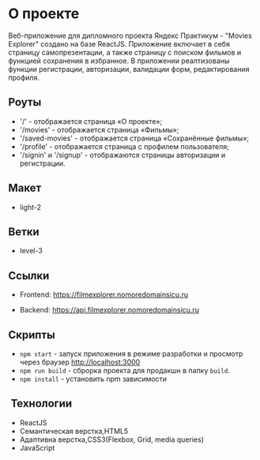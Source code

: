 # О проекте

Веб-приложение для дипломного проекта Яндекс Практикум - "Movies Explorer" создано на базе ReactJS. Приложение включает в себя страницу самопрезентации, а также страницу с поиском фильмов и функцией сохранения в избранное. В приложении реалтизованы функции регистрации, авторизации, валидации форм, редактирования профиля.

## Роуты

- '/' - отображается страница «О проекте»;
- '/movies' - отображается страница «Фильмы»;
- '/saved-movies' - отображается страница «Сохранённые фильмы»;
- '/profile' - отображается страница с профилем пользователя;
- '/signin' и '/signup' - отображаются страницы авторизации и регистрации.

## Макет

- light-2

## Ветки

- level-3

## Ссылки

- Frontend: https://filmexplorer.nomoredomainsicu.ru

- Backend: https://api.filmexplorer.nomoredomainsicu.ru

## Скрипты

- `npm start` - запуск приложения в режиме разработки и просмотр через браузер [http://localhost:3000](http://localhost:3000)
- `npm run build` - сброрка проекта для продакшн в папку `build`.
- `npm install` - установить npm зависимости

##  Технологии

- ReactJS
- Семантическая верстка,HTML5
- Адаптивна верстка,CSS3(Flexbox, Grid, media queries)
- JavaScript
